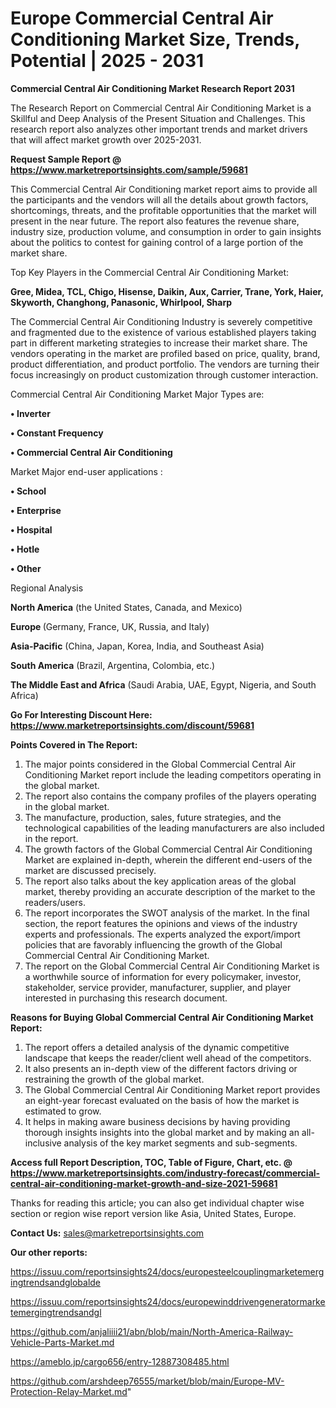  # Europe Commercial Central Air Conditioning Market Size, Trends, Potential | 2025 - 2031

<strong>Commercial Central Air Conditioning Market Research Report 2031</strong>

The Research Report on Commercial Central Air Conditioning Market is a Skillful and Deep Analysis of the Present Situation and Challenges. This research report also analyzes other important trends and market drivers that will affect market growth over 2025-2031.

<strong>Request Sample Report @ <a href=https://www.marketreportsinsights.com/sample/59681>https://www.marketreportsinsights.com/sample/59681</a></strong>

This Commercial Central Air Conditioning market report aims to provide all the participants and the vendors will all the details about growth factors, shortcomings, threats, and the profitable opportunities that the market will present in the near future. The report also features the revenue share, industry size, production volume, and consumption in order to gain insights about the politics to contest for gaining control of a large portion of the market share.

Top Key Players in the Commercial Central Air Conditioning Market:

<strong>Gree, Midea, TCL, Chigo, Hisense, Daikin, Aux, Carrier, Trane, York, Haier, Skyworth, Changhong, Panasonic, Whirlpool, Sharp</strong>

The Commercial Central Air Conditioning Industry is severely competitive and fragmented due to the existence of various established players taking part in different marketing strategies to increase their market share. The vendors operating in the market are profiled based on price, quality, brand, product differentiation, and product portfolio. The vendors are turning their focus increasingly on product customization through customer interaction.

Commercial Central Air Conditioning Market Major Types are:

<strong>• Inverter

• Constant Frequency

• Commercial Central Air Conditioning</strong>

Market Major end-user applications :

<strong>• School

• Enterprise

• Hospital

• Hotle

• Other</strong>

Regional Analysis

</u><strong><b>North America</b></strong> (the United States, Canada, and Mexico)

<strong><b>Europe </b></strong>(Germany, France, UK, Russia, and Italy)

<strong><b>Asia-Pacific</b></strong> (China, Japan, Korea, India, and Southeast Asia)

<strong><b>South America</b></strong> (Brazil, Argentina, Colombia, etc.)

<strong><b>The Middle East and Africa</b></strong> (Saudi Arabia, UAE, Egypt, Nigeria, and South Africa)

<strong>Go For Interesting Discount Here: <a href=https://www.marketreportsinsights.com/discount/59681>https://www.marketreportsinsights.com/discount/59681</a></strong>

<strong>Points Covered in The Report:</strong>
<ol>
  <li>The major points considered in the Global Commercial Central Air Conditioning Market report include the leading competitors operating in the global market.</li>
  <li>The report also contains the company profiles of the players operating in the global market.</li>
  <li>The manufacture, production, sales, future strategies, and the technological capabilities of the leading manufacturers are also included in the report.</li>
  <li>The growth factors of the Global Commercial Central Air Conditioning Market are explained in-depth, wherein the different end-users of the market are discussed precisely.</li>
  <li>The report also talks about the key application areas of the global market, thereby providing an accurate description of the market to the readers/users.</li>
  <li>The report incorporates the SWOT analysis of the market. In the final section, the report features the opinions and views of the industry experts and professionals. The experts analyzed the export/import policies that are favorably influencing the growth of the Global Commercial Central Air Conditioning Market.</li>
  <li>The report on the Global Commercial Central Air Conditioning Market is a worthwhile source of information for every policymaker, investor, stakeholder, service provider, manufacturer, supplier, and player interested in purchasing this research document.</li>
</ol>
<strong>Reasons for Buying Global Commercial Central Air Conditioning Market Report:</strong>

<ol>
  <li>The report offers a detailed analysis of the dynamic competitive landscape that keeps the reader/client well ahead of the competitors.</li>
  <li>It also presents an in-depth view of the different factors driving or restraining the growth of the global market.</li>
  <li>The Global Commercial Central Air Conditioning Market report provides an eight-year forecast evaluated on the basis of how the market is estimated to grow.</li>
  <li>It helps in making aware business decisions by having providing thorough insights insights into the global market and by making an all-inclusive analysis of the key market segments and sub-segments.</li>
</ol>
<strong>Access full Report Description, TOC, Table of Figure, Chart, etc. @ <a href=https://www.marketreportsinsights.com/industry-forecast/commercial-central-air-conditioning-market-growth-and-size-2021-59681>https://www.marketreportsinsights.com/industry-forecast/commercial-central-air-conditioning-market-growth-and-size-2021-59681</a></strong>


Thanks for reading this article; you can also get individual chapter wise section or region wise report version like Asia, United States, Europe.

<strong>Contact Us:</strong>
sales@marketreportsinsights.com

<strong>Our other reports:</strong>

<a href=https://issuu.com/reportsinsights24/docs/europesteelcouplingmarketemergingtrendsandglobalde>https://issuu.com/reportsinsights24/docs/europesteelcouplingmarketemergingtrendsandglobalde</a>

<a href=https://issuu.com/reportsinsights24/docs/europewinddrivengeneratormarketemergingtrendsandgl>https://issuu.com/reportsinsights24/docs/europewinddrivengeneratormarketemergingtrendsandgl</a>

<a href=https://github.com/anjaliiii21/abn/blob/main/North-America-Railway-Vehicle-Parts-Market.md>https://github.com/anjaliiii21/abn/blob/main/North-America-Railway-Vehicle-Parts-Market.md</a>

<a href=https://ameblo.jp/cargo656/entry-12887308485.html>https://ameblo.jp/cargo656/entry-12887308485.html</a>

<a href=https://github.com/arshdeep76555/market/blob/main/Europe-MV-Protection-Relay-Market.md>https://github.com/arshdeep76555/market/blob/main/Europe-MV-Protection-Relay-Market.md</a>"
